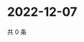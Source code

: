 # 2022-12-07

共 0 条

<!-- BEGIN WEIBO -->
<!-- 最后更新时间 Wed Dec 07 2022 07:14:46 GMT+0800 (China Standard Time) -->

<!-- END WEIBO -->
